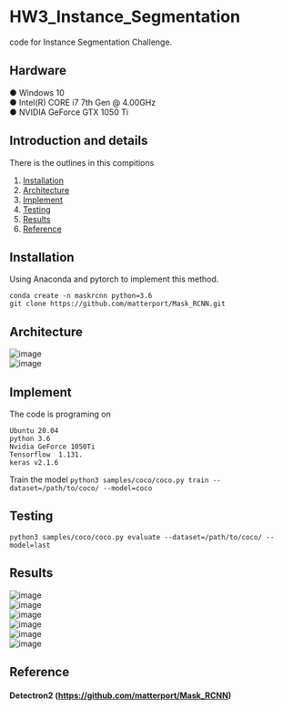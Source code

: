 # HW3_Instance_Segmentation

code for  Instance Segmentation Challenge. <br>

## Hardware
● Windows 10 <br>
● Intel(R) CORE i7 7th Gen @ 4.00GHz <br>
● NVIDIA GeForce GTX 1050 Ti <br>

## Introduction and details
There is the outlines in this compitions <br>
1. [Installation](#Installation) <br>
2. [Architecture](#Architecture)<br>
3. [Implement](#Implement) <br>
4. [Testing](#Testing) <br>
5. [Results](#Results)<br>
6. [Reference](#Reference)<br>

## Installation
Using Anaconda and pytorch to implement this method.

    conda create -n maskrcnn python=3.6
    git clone https://github.com/matterport/Mask_RCNN.git

## Architecture
![image](https://github.com/ryanwu1717/HW3_Instance_Segmentation/blob/main/result/architecture1.png) <br> 
![image](https://github.com/ryanwu1717/HW3_Instance_Segmentation/blob/main/result/architecture2.png) <br> 

## Implement
The code is programing on 

    Ubuntu 20.04
    python 3.6
    Nvidia GeForce 1050Ti 
    Tensorflow  1.131.
    keras v2.1.6
    
Train the model 
`python3 samples/coco/coco.py train --dataset=/path/to/coco/ --model=coco`

## Testing
`python3 samples/coco/coco.py evaluate --dataset=/path/to/coco/ --model=last`

## Results
![image](https://github.com/ryanwu1717/HW3_Instance_Segmentation/blob/main/result/1.png) <br> 
![image](https://github.com/ryanwu1717/HW3_Instance_Segmentation/blob/main/result/2.png) <br> 
![image](https://github.com/ryanwu1717/HW3_Instance_Segmentation/blob/main/result/3.png) <br> 
![image](https://github.com/ryanwu1717/HW3_Instance_Segmentation/blob/main/result/4.png) <br> 
![image](https://github.com/ryanwu1717/HW3_Instance_Segmentation/blob/main/result/5.png) <br> 
![image](https://github.com/ryanwu1717/HW3_Instance_Segmentation/blob/main/result/6.png) <br> 

## Reference
#### Detectron2 (https://github.com/matterport/Mask_RCNN)


 
